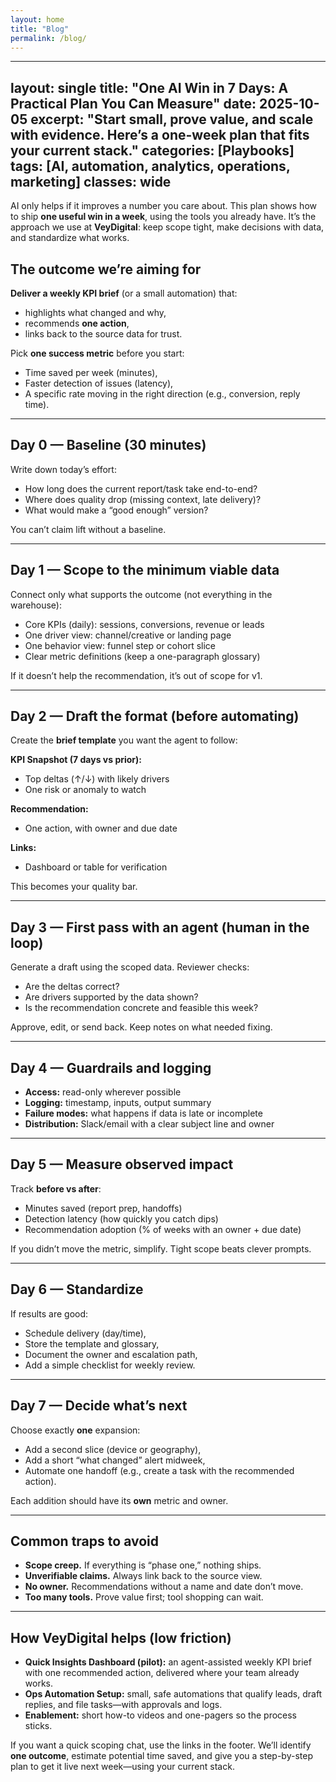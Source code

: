 ```yaml
---
layout: home
title: "Blog"
permalink: /blog/
---
```

---
layout: single
title: "One AI Win in 7 Days: A Practical Plan You Can Measure"
date: 2025-10-05
excerpt: "Start small, prove value, and scale with evidence. Here’s a one-week plan that fits your current stack."
categories: [Playbooks]
tags: [AI, automation, analytics, operations, marketing]
classes: wide
---

AI only helps if it improves a number you care about. This plan shows how to ship **one useful win in a week**, using the tools you already have. It’s the approach we use at **VeyDigital**: keep scope tight, make decisions with data, and standardize what works.

## The outcome we’re aiming for
**Deliver a weekly KPI brief** (or a small automation) that:
- highlights what changed and why,
- recommends **one action**,
- links back to the source data for trust.

Pick **one success metric** before you start:
- Time saved per week (minutes),
- Faster detection of issues (latency),
- A specific rate moving in the right direction (e.g., conversion, reply time).

---

## Day 0 — Baseline (30 minutes)
Write down today’s effort:
- How long does the current report/task take end-to-end?
- Where does quality drop (missing context, late delivery)?
- What would make a “good enough” version?

You can’t claim lift without a baseline.

---

## Day 1 — Scope to the minimum viable data
Connect only what supports the outcome (not everything in the warehouse):
- Core KPIs (daily): sessions, conversions, revenue or leads
- One driver view: channel/creative or landing page
- One behavior view: funnel step or cohort slice
- Clear metric definitions (keep a one-paragraph glossary)

If it doesn’t help the recommendation, it’s out of scope for v1.

---

## Day 2 — Draft the format (before automating)
Create the **brief template** you want the agent to follow:

**KPI Snapshot (7 days vs prior):**  
- Top deltas (↑/↓) with likely drivers  
- One risk or anomaly to watch

**Recommendation:**  
- One action, with owner and due date

**Links:**  
- Dashboard or table for verification

This becomes your quality bar.

---

## Day 3 — First pass with an agent (human in the loop)
Generate a draft using the scoped data. Reviewer checks:
- Are the deltas correct?
- Are drivers supported by the data shown?
- Is the recommendation concrete and feasible this week?

Approve, edit, or send back. Keep notes on what needed fixing.

---

## Day 4 — Guardrails and logging
- **Access:** read-only wherever possible  
- **Logging:** timestamp, inputs, output summary  
- **Failure modes:** what happens if data is late or incomplete  
- **Distribution:** Slack/email with a clear subject line and owner

---

## Day 5 — Measure observed impact
Track **before vs after**:
- Minutes saved (report prep, handoffs)
- Detection latency (how quickly you catch dips)
- Recommendation adoption (% of weeks with an owner + due date)

If you didn’t move the metric, simplify. Tight scope beats clever prompts.

---

## Day 6 — Standardize
If results are good:
- Schedule delivery (day/time),
- Store the template and glossary,
- Document the owner and escalation path,
- Add a simple checklist for weekly review.

---

## Day 7 — Decide what’s next
Choose exactly **one** expansion:
- Add a second slice (device or geography),
- Add a short “what changed” alert midweek,
- Automate one handoff (e.g., create a task with the recommended action).

Each addition should have its **own** metric and owner.

---

## Common traps to avoid
- **Scope creep.** If everything is “phase one,” nothing ships.  
- **Unverifiable claims.** Always link back to the source view.  
- **No owner.** Recommendations without a name and date don’t move.  
- **Too many tools.** Prove value first; tool shopping can wait.

---

## How VeyDigital helps (low friction)
- **Quick Insights Dashboard (pilot):** an agent-assisted weekly KPI brief with one recommended action, delivered where your team already works.  
- **Ops Automation Setup:** small, safe automations that qualify leads, draft replies, and file tasks—with approvals and logs.  
- **Enablement:** short how-to videos and one-pagers so the process sticks.

If you want a quick scoping chat, use the links in the footer. We’ll identify **one outcome**, estimate potential time saved, and give you a step-by-step plan to get it live next week—using your current stack.

